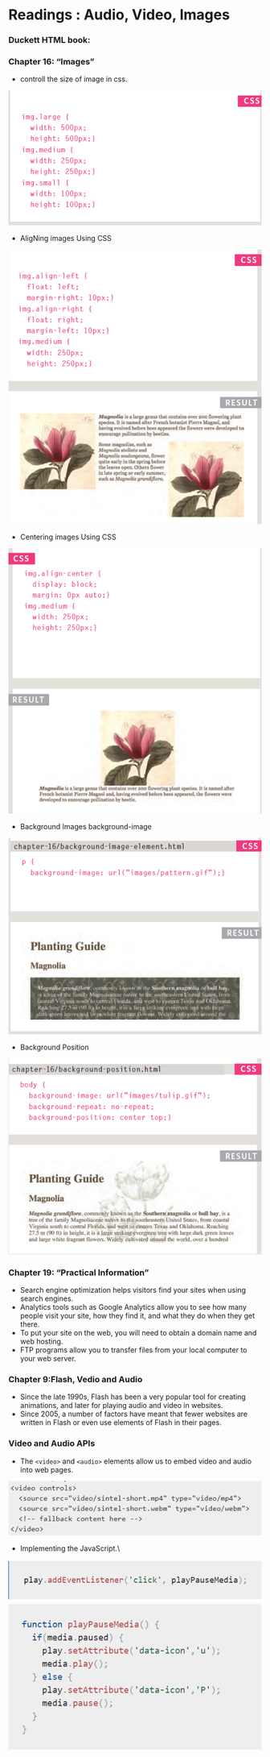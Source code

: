 # Readings : Audio, Video, Images
### Duckett HTML book:
### Chapter 16: “Images”
* controll the size of image in css.

![](imgs9/Capture1.PNG)

* AligNing images Using CSS

![](imgs9/Capture2.PNG)

* Centering images Using CSS

![](imgs9/Capture3.PNG)

* Background Images background-image

![](imgs9/Capture4.PNG)

* Background Position

![](imgs9/Capture5.PNG)

### Chapter 19: “Practical Information”
* Search engine optimization helps visitors find your
sites when using search engines.
* Analytics tools such as Google Analytics allow you to
see how many people visit your site, how they find it,
and what they do when they get there.
* To put your site on the web, you will need to obtain a
domain name and web hosting.
* FTP programs allow you to transfer files from your
local computer to your web server.
### Chapter 9:Flash, Vedio and Audio
* Since the late 1990s, Flash has been a very
popular tool for creating animations, and later
for playing audio and video in websites.
* Since 2005, a number of factors have meant
that fewer websites are written in Flash or even
use elements of Flash in their pages.
### Video and Audio APIs
* The `<video>` and `<audio>` elements allow us to embed video and audio into web pages.

![](imgs9/Capture6.PNG)

* Implementing the JavaScript.\

![](imgs9/Capture7.PNG)
![](imgs9/Capture8.PNG)
